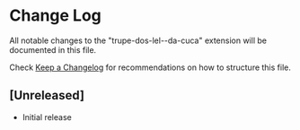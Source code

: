 # Change Log

All notable changes to the "trupe-dos-lel--da-cuca" extension will be documented in this file.

Check [Keep a Changelog](http://keepachangelog.com/) for recommendations on how to structure this file.

## [Unreleased]

- Initial release
